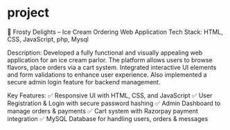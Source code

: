 # project
🌟 Frosty Delights – Ice Cream Ordering Web Application
Tech Stack: HTML, CSS, JavaScript, php, Mysql

Description:
Developed a fully functional and visually appealing web application for an ice cream parlor. The platform allows users to browse flavors, place orders via a cart system. Integrated interactive UI elements and form validations to enhance user experience. Also implemented a secure admin login feature for backend management.

Key Features:
✅ Responsive UI with HTML, CSS, and JavaScript
✅ User Registration & Login with secure password hashing
✅ Admin Dashboard to manage orders & payments
✅ Cart system with Razorpay payment integration
✅ MySQL Database for handling users, orders & messages
